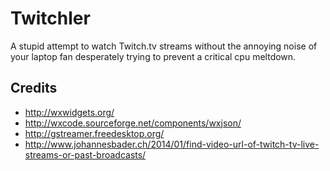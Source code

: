 Twitchler
=========

A stupid attempt to watch Twitch.tv streams without the annoying
noise of your laptop fan desperately trying to prevent a critical cpu meltdown.

Credits
-------

* http://wxwidgets.org/
* http://wxcode.sourceforge.net/components/wxjson/
* http://gstreamer.freedesktop.org/
* http://www.johannesbader.ch/2014/01/find-video-url-of-twitch-tv-live-streams-or-past-broadcasts/
